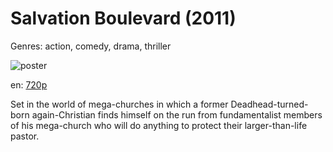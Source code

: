 # Salvation Boulevard (2011)

Genres: action, comedy, drama, thriller

![poster](http://image.tmdb.org/t/p/w500/dAJtpuXdJIIVPE6NnMNzchXpSlL.jpg)

en:
  [720p](magnet:?xt=urn:btih:c535a13d0f51a74f97530203d80393c6dc1404c5&dn=Salvation+Boulevard+(2011)&tr=udp%3A%2F%2Ftracker.openbittorrent.com%3A80&tr=udp%3A%2F%2Ftracker.ccc.de%3A80&tr=udp%3A%2F%2Ftracker.istole.it%3A80&tr=http%3A%2F%2Fpow7.com%2Fannounce&tr=http%3A%2F%2Ft1.pow7.com%2Fannounce&tr=http%3A%2F%2Fexodus.desync.com%2Fannounce&tr=udp%3A%2F%2Ftracker.1337x.org%3A80%2Fannounce&tr=http%3A%2F%2Finferno.demonoid.me%3A3411%2Fannounce)
  


Set in the world of mega-churches in which a former Deadhead-turned-born again-Christian finds himself on the run from fundamentalist members of his mega-church who will do anything to protect their larger-than-life pastor.